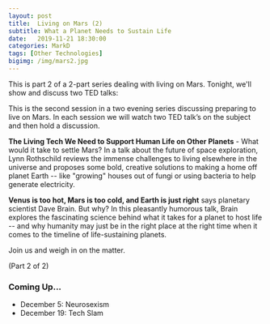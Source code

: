 ```yaml
---
layout: post
title:  Living on Mars (2)
subtitle: What a Planet Needs to Sustain Life
date:   2019-11-21 18:30:00
categories: MarkD 
tags: [Other Technologies]
bigimg: /img/mars2.jpg
---
```

This is part 2 of a 2-part series dealing with living on Mars. Tonight, we'll show and discuss two TED talks:

This is the second session in a two evening series discussing preparing to live on Mars. In each session we will watch two TED talk’s on the subject and then hold a discussion.  

**The Living Tech We Need to Support Human Life on Other Planets** - What would it take to settle Mars? In a talk about the future of space exploration, Lynn Rothschild reviews the immense challenges to living elsewhere in the universe and proposes some bold, creative solutions to making a home off planet Earth -- like "growing" houses out of fungi or using bacteria to help generate electricity.

**Venus is too hot, Mars is too cold, and Earth is just right** says planetary scientist Dave Brain. But why? In this pleasantly humorous talk, Brain explores the fascinating science behind what it takes for a planet to host life -- and why humanity may just be in the right place at the right time when it comes to the timeline of life-sustaining planets.

Join us and weigh in on the matter. 

(Part 2 of 2)

### Coming Up...

* December 5: Neurosexism
* December 19: Tech Slam